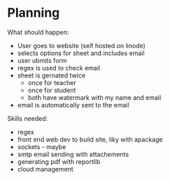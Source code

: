 # Planning

What should happen:
- User goes to website (self hosted on linode)
- selects options for sheet and includes email
- user ubmits form
- regex is used to check email
- sheet is gernated twice
    - once for teacher
    - once for student
    - both have watermark with my name and email
- email is automatically sent to the email
  
Skills needed:
- regex
- front end web dev to build site, liky with apackage
- sockets - maybe  
- smtp email sending with attachements
- generating pdf with reportlib
- cloud management